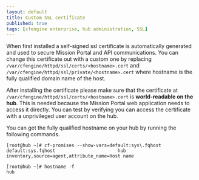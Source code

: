 ```yaml
---
layout: default
title: Custom SSL certificate
published: true
tags: [cfengine enterprise, hub administration, SSL]
---
```


When first installed a self-signed ssl certificate is automatically generated
and used to secure Mission Portal and API communications. You can change this
certificate out with a custom one by replacing
`/var/cfengine/httpd/ssl/certs/<hostname>.cert` and
`/var/cfengine/httpd/ssl/private/<hostname>.cert` where hostname is the fully
qualified domain name of the host.

After installing the certificate please make sure that the certificate
at `/var/cfengine/httpd/ssl/certs/<hostname>.cert` is **world-readable on the hub**.
This is needed because the Mission Portal web application needs to access it directly.
You can test by verifying you can access the certificate with a unprivileged user account on the hub.

You can get the fully qualified hostname on your hub by running the following
commands.

```console
[root@hub ~]# cf-promises --show-vars=default:sys\.fqhost
default:sys.fqhost                       hub                                                          inventory,source=agent,attribute_name=Host name
```

```console
[root@hub ~]# hostname -f
hub
```
